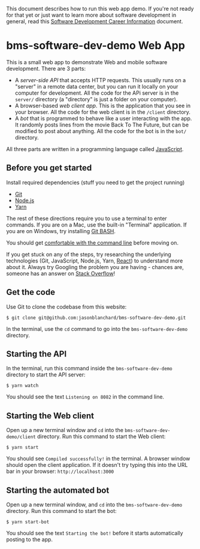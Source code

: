 This document describes how to run this web app demo. If you're not ready for that yet or just want to learn more about software development in general, read this [Software Development Career Information](software-development.md) document.

# bms-software-dev-demo Web App
This is a small web app to demonstrate Web and mobile software development. There are 3 parts:

- A *server-side API* that accepts HTTP requests. This usually runs on a "server" in a remote data center, but you can run it locally on your computer for development. All the code for the APi server is in the `server/` directory (a "directory" is just a folder on your computer).
- A browser-based *web client app*. This is the application that you see in your browser. All the code for the web client is in the `/client` directory.
- A *bot* that is programmed to behave like a user interacting with the app. It randomly posts lines from the movie Back To The Future, but can be modified to post about anything. All the code for the bot is in the `bot/` directory.

All three parts are written in a programming language called [JavaScript](https://www.javascript.com/).

## Before you get started
Install required dependencies (stuff you need to get the project running)

- [Git](https://git-scm.com/)
- [Node.js](https://nodejs.org/en/)
- [Yarn](https://yarnpkg.com/en/)

The rest of these directions require you to use a terminal to enter commands. If you are on a Mac, use the built-in "Terminal" application. If you are on Windows, try installing [Git BASH](https://git-for-windows.github.io/).

You should get [comfortable with the command line](http://lifehacker.com/5633909/who-needs-a-mouse-learn-to-use-the-command-line-for-almost-anything) before moving on.

If you get stuck on any of the steps, try researching the underlying technologies (Git, JavaScript, Node.js, Yarn, [React](https://facebook.github.io/react/)) to understand more about it. Always try Googling the problem you are having - chances are, someone has an answer on [Stack Overflow](https://stackoverflow.com/questions/tagged/javascript)!

## Get the code

Use Git to clone the codebase from this website:

```
$ git clone git@github.com:jasonblanchard/bms-software-dev-demo.git
```

In the terminal, use the `cd` command to go into the `bms-software-dev-demo` directory. 

## Starting the API
In the terminal, run this command inside the `bms-software-dev-demo` directory to start the API server:

```
$ yarn watch
```

You should see the text `Listening on 8082` in the command line.

## Starting the Web client
Open up a new terminal window and `cd` into the `bms-software-dev-demo/client` directory. Run this command to start the Web client:

```
$ yarn start
```

You should see `Compiled successfully!` in the terminal. A browser window should open the client application. If it doesn't try typing this into the URL bar in your browser: `http://localhost:3000`

## Starting the automated bot
Open up a new terminal window, and `cd` into the `bms-software-dev-demo` directory. Run this command to start the bot:

```
$ yarn start-bot
```

You should see the text `Starting the bot!` before it starts automatically posting to the app.
